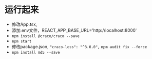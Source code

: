 # 运行起来
- 修改App.tsx, <BrowserRouter basename="/">
- 添加.env文件，REACT_APP_BASE_URL='http://localhost:8000'
- `npm install @craco/craco --save`
- `npm start`
- 修改package.json, `"craco-less": "^3.0.0",`
`npm audit fix --force`
- `npm install md5 --save `
